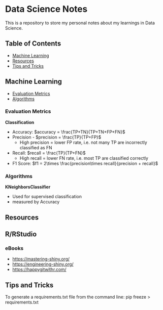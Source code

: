 # Data Science Notes

This is a repository to store my personal notes about my learnings in Data Science.

## Table of Contents
- [Machine Learning](#machine-learning)
- [Resources](#resources)
- [Tips and Tricks](#tips-and-tricks)

## Machine Learning
- [Evaluation Metrics](#evaluation-metrics)
- [Algorithms](#algorithms)

### Evaluation Metrics

**Classification**
- Accuracy: $accuracy = \frac{TP+TN}{TP+TN+FP+FN}$
- Precision - $precision = \frac{TP}{TP+FP}$
  - High precision = lower FP rate, i.e. not many TP are incorrectly classified as FN
- Recall: $recall = \frac{TP}{TP+FN}$
  - High recall = lower FN rate, i.e. most TP are classified correctly
- F1 Score: $f1 = 2\times \frac{precision\times recall}{precision + recall}$

### Algorithms

**KNeighborsClassifier**
- Used for supervised classification
- measured by Accuracy

## Resources

## R/RStudio

### eBooks
- https://mastering-shiny.org/
- https://engineering-shiny.org/
- https://happygitwithr.com/

## Tips and Tricks
To generate a requirements.txt file from the command line: pip freeze > requirements.txt
